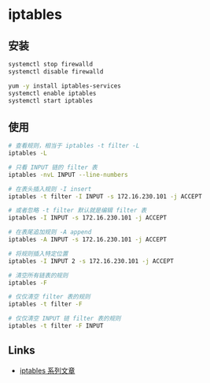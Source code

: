 # iptables

## 安装

```sh
systemctl stop firewalld 
systemctl disable firewalld 

yum -y install iptables-services 
systemctl enable iptables
systemctl start iptables
```

## 使用

```sh
# 查看规则，相当于 iptables -t filter -L
iptables -L

# 只看 INPUT 链的 filter 表
iptables -nvL INPUT --line-numbers

# 在表头插入规则 -I insert
iptables -t filter -I INPUT -s 172.16.230.101 -j ACCEPT

# 或者忽略 -t filter 默认就是编辑 filter 表
iptables -I INPUT -s 172.16.230.101 -j ACCEPT

# 在表尾追加规则 -A append
iptables -A INPUT -s 172.16.230.101 -j ACCEPT

# 将规则插入特定位置
iptables -I INPUT 2 -s 172.16.230.101 -j ACCEPT

# 清空所有链表的规则
iptables -F 

# 仅仅清空 filter 表的规则
iptables -t filter -F

# 仅仅清空 INPUT 链 filter 表的规则
iptables -t filter -F INPUT
```

## Links

- [iptables 系列文章](https://www.zsythink.net/archives/tag/iptables/)
